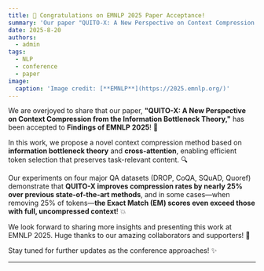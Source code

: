 ```yaml
---
title: 🎉 Congratulations on EMNLP 2025 Paper Acceptance!
summary: 'Our paper "QUITO-X: A New Perspective on Context Compression from the Information Bottleneck Theory" has been accepted by EMNLP 2025! 🎉'
date: 2025-8-20
authors:
  - admin
tags:
  - NLP
  - conference
  - paper
image:
  caption: 'Image credit: [**EMNLP**](https://2025.emnlp.org/)'
---
```


We are overjoyed to share that our paper, **"QUITO-X: A New Perspective on Context Compression from the Information Bottleneck Theory,"** has been accepted to **Findings of EMNLP 2025**! 🎉

In this work, we propose a novel context compression method based on **information bottleneck theory** and **cross-attention**, enabling efficient token selection that preserves task-relevant content. 🔍

Our experiments on four major QA datasets (DROP, CoQA, SQuAD, Quoref) demonstrate that **QUITO-X improves compression rates by nearly 25% over previous state-of-the-art methods**, and in some cases—when removing 25% of tokens—**the Exact Match (EM) scores even exceed those with full, uncompressed context**! 💥

We look forward to sharing more insights and presenting this work at EMNLP 2025. Huge thanks to our amazing collaborators and supporters! 🙏

Stay tuned for further updates as the conference approaches! ✨

---
